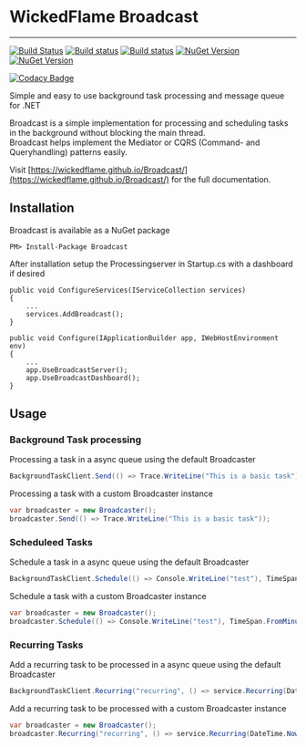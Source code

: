 # WickedFlame Broadcast
------------------------------
[![Build Status](https://img.shields.io/travis/com/WickedFlame/broadcast/master.svg?label=Travis-CI&style=for-the-badge)](https://app.travis-ci.com/github/WickedFlame/Broadcast)
[![Build status](https://img.shields.io/appveyor/build/chriswalpen/broadcast/master?label=Master&logo=appveyor&style=for-the-badge)](https://ci.appveyor.com/project/chriswalpen/broadcast/branch/master)
[![Build status](https://img.shields.io/appveyor/build/chriswalpen/broadcast/dev?label=Dev&logo=appveyor&style=for-the-badge)](https://ci.appveyor.com/project/chriswalpen/broadcast/branch/dev)
[![NuGet Version](https://img.shields.io/nuget/v/broadcast.svg?style=for-the-badge&label=Latest)](https://www.nuget.org/packages/broadcast/)
[![NuGet Version](https://img.shields.io/nuget/vpre/broadcast.svg?style=for-the-badge&label=RC)](https://www.nuget.org/packages/broadcast/)
  
[![Codacy Badge](https://app.codacy.com/project/badge/Grade/9f04469804014684ac6c1e91bed72e5e)](https://www.codacy.com/gh/WickedFlame/Broadcast/dashboard?utm_source=github.com&amp;utm_medium=referral&amp;utm_content=WickedFlame/Broadcast&amp;utm_campaign=Badge_Grade)
  
Simple and easy to use background task processing and message queue for .NET  
  
Broadcast is a simple implementation for processing and scheduling tasks in the background without blocking the main thread.  
Broadcast helps implement the Mediator or CQRS (Command- and Queryhandling) patterns easily.
  
Visit [https://wickedflame.github.io/Broadcast/](https://wickedflame.github.io/Broadcast/) for the full documentation.
  
## Installation
Broadcast is available as a NuGet package
```
PM> Install-Package Broadcast
```
  
After installation setup the Processingserver in Startup.cs with a dashboard if desired
```
public void ConfigureServices(IServiceCollection services)
{
	...
	services.AddBroadcast();
}

public void Configure(IApplicationBuilder app, IWebHostEnvironment env)
{
    ...
	app.UseBroadcastServer();
	app.UseBroadcastDashboard();
}
```
  
## Usage
### Background Task processing
Processing a task in a async queue using the default Broadcaster
```csharp
BackgroundTaskClient.Send(() => Trace.WriteLine("This is a basic task"));
```
  
Processing a task with a custom Broadcaster instance
```csharp
var broadcaster = new Broadcaster();
broadcaster.Send(() => Trace.WriteLine("This is a basic task"));
```

### Scheduleed Tasks
Schedule a task in a async queue using the default Broadcaster
```csharp
BackgroundTaskClient.Schedule(() => Console.WriteLine("test"), TimeSpan.FromMinutes(1));
```
  
Schedule a task with a custom Broadcaster instance
```csharp
var broadcaster = new Broadcaster();
broadcaster.Schedule(() => Console.WriteLine("test"), TimeSpan.FromMinutes(1));
```

### Recurring Tasks
Add a recurring task to be processed in a async queue using the default Broadcaster
```csharp
BackgroundTaskClient.Recurring("recurring", () => service.Recurring(DateTime.Now.ToString("o")), TimeSpan.FromMinutes(15));
```
  
Add a recurring task to be processed with a custom Broadcaster instance
```csharp
var broadcaster = new Broadcaster();
broadcaster.Recurring("recurring", () => service.Recurring(DateTime.Now.ToString("o")), TimeSpan.FromMinutes(15));
```
